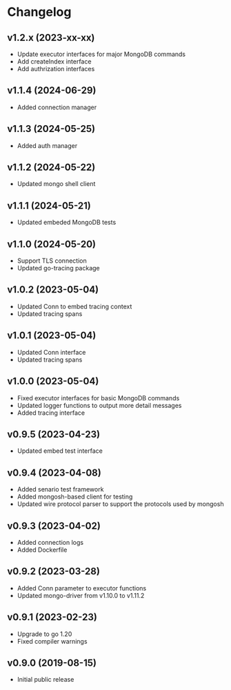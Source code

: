 # Changelog

## v1.2.x (2023-xx-xx)
- Update executor interfaces for major MongoDB commands
- Add createIndex interface
- Add authrization interfaces

## v1.1.4 (2024-06-29)
- Added connection manager

## v1.1.3 (2024-05-25)
- Added auth manager

## v1.1.2 (2024-05-22)
- Updated mongo shell client

## v1.1.1 (2024-05-21)
- Updated embeded MongoDB tests

## v1.1.0 (2024-05-20)
- Support TLS connection
- Updated go-tracing package

## v1.0.2 (2023-05-04)
- Updated Conn to embed tracing context
- Updated tracing spans

## v1.0.1 (2023-05-04)
- Updated Conn interface
- Updated tracing spans

## v1.0.0 (2023-05-04)
- Fixed executor interfaces for basic MongoDB commands
- Updated logger functions to output more detail messages
- Added tracing interface

## v0.9.5 (2023-04-23)
- Updated embed test interface

## v0.9.4 (2023-04-08)
- Added senario test framework
- Added mongosh-based client for testing
- Updated wire protocol parser to support the protocols used by mongosh

## v0.9.3 (2023-04-02)
- Added connection logs
- Added Dockerfile

## v0.9.2 (2023-03-28)
- Added Conn parameter to executor functions
- Updated mongo-driver from v1.10.0 to v1.11.2

## v0.9.1 (2023-02-23)
- Upgrade to go 1.20
- Fixed compiler warnings

## v0.9.0 (2019-08-15)
- Initial public release  

